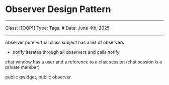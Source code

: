 # Observer Design Pattern
___
Class: [[OOP]]
Type: 
Tags: # 
Date: June 4th, 2025
___

observer pure virtual class
subject has a list of observers 
- notify iterates through all observers and calls notify

chat window has a user and a reference to a chat session (chat session is a private member)


public qwidget, public observer
